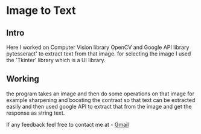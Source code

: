 # __Image to Text__

## __Intro__

Here I worked on Computer Vision library OpenCV and Google API library pytesseract' to extract text from that image.
for selecting the image I used the 'Tkinter' library which is a UI library.

## __Working__

the program takes an image and then do some operations on that image for example sharpening and boosting the contrast so that 
text can be extracted easily and then used google API to extract that from the image and get the response as string text.

If any feedback feel free to contact me at - [Gmail](__shubshub1995@gmail.com__)
